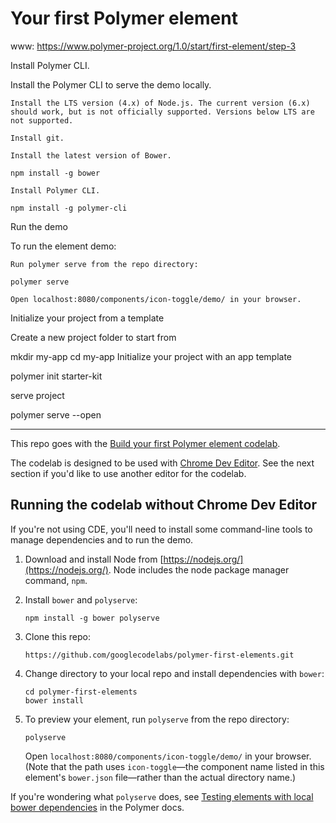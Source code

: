 # Your first Polymer element

www:
https://www.polymer-project.org/1.0/start/first-element/step-3

Install Polymer CLI.

Install the Polymer CLI to serve the demo locally.

    Install the LTS version (4.x) of Node.js. The current version (6.x) should work, but is not officially supported. Versions below LTS are not supported.

    Install git.

    Install the latest version of Bower.

    npm install -g bower

    Install Polymer CLI.

    npm install -g polymer-cli


Run the demo

To run the element demo:

    Run polymer serve from the repo directory:

    polymer serve

    Open localhost:8080/components/icon-toggle/demo/ in your browser.


Initialize your project from a template

Create a new project folder to start from

 mkdir my-app
 cd my-app
Initialize your project with an app template

 polymer init starter-kit

serve project

polymer serve --open

--------------------------------------------------------------------------

This repo goes with the [Build your first Polymer element codelab](http://www.code-labs.io/codelabs/polymer-first-elements/).

The codelab is designed to be used with [Chrome Dev Editor](https://chrome.google.com/webstore/detail/chrome-dev-editor-develop/pnoffddplpippgcfjdhbmhkofpnaalpg?hl=en).
See the next section if you'd like to use another editor for the codelab.

## Running the codelab without Chrome Dev Editor

If you're not using CDE, you'll need to install some command-line tools to manage
dependencies and to run the demo.

1.  Download and install Node from [https://nodejs.org/](https://nodejs.org/). Node includes the node package manager command, `npm`.

2.  Install `bower` and `polyserve`:

        npm install -g bower polyserve

3.  Clone this repo:

        https://github.com/googlecodelabs/polymer-first-elements.git
        
4.  Change directory to your local repo and install dependencies with `bower`:

        cd polymer-first-elements
        bower install
        
5.  To preview your element, run `polyserve` from the repo directory:

        polyserve
        
    Open `localhost:8080/components/icon-toggle/demo/` in your browser. (Note that the path uses `icon-toggle`—the 
    component name listed in this element's `bower.json` file—rather than the actual directory name.) 
    
If you're wondering what `polyserve` does, see [Testing elements with local bower dependencies](https://www.polymer-project.org/1.0/docs/start/reusableelements.html#local-dependencies) 
in the Polymer docs. 
